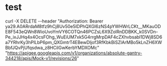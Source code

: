 # test
curl -X DELETE --header "Authorization: Bearer ya29.A0ARrdaM8tfz9hCj8Uv50e5IDPhQXGl6zNS4pYWHWrLCKt__MKauODE8F543eQWn8WioUvoYmVY6COTQn46PCZsL6X9ZolRnDDBKK_k0SVDn-Pe_ixJJHq4x4OcsFOhg_WuEiUM7xk5G4rrgMrpDAF4cZXhvbsabl1DWj8SD6a7YRhrKy3hPlLbP6pm_QXGmtrT4EBewDljof3RfKbkBiSZlArMBo5kLnZH6XWBbfJQvPjUfqsdwa_z8HCilGwKerbYMDXOMc" "https://apigee.googleapis.com/v1/organizations/absolute-gantry-344218/apis/Mock-v1/revisions/26"
